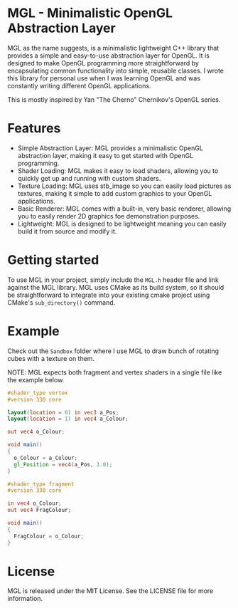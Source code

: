 # MGL - Minimalistic OpenGL Abstraction Layer

MGL as the name suggests, is a minimalistic lightweight C++ library that provides a simple and easy-to-use abstraction layer for OpenGL. 
It is designed to make OpenGL programming more straightforward by encapsulating common functionality into simple, reusable classes.
I wrote this library for personal use when I was learning OpenGL and was constantly writing different OpenGL applications.

This is mostly inspired by Yan "The Cherno" Chernikov's OpenGL series.

# Features
- Simple Abstraction Layer: MGL provides a minimalistic OpenGL abstraction layer, making it easy to get started with OpenGL programming.
- Shader Loading: MGL makes it easy to load shaders, allowing you to quickly get up and running with custom shaders.
- Texture Loading: MGL uses stb_image so you can easily load pictures as textures, making it simple to add custom graphics to your OpenGL applications.
- Basic Renderer: MGL comes with a built-in, very basic renderer, allowing you to easily render 2D graphics foe demonstration purposes.
- Lightweight: MGL is designed to be lightweight meaning you can easily build it from source and modify it.

# Getting started
To use MGL in your project, simply include the ```MGL.h``` header file and link against the MGL library. 
MGL uses CMake as its build system, so it should be straightforward to integrate into your existing cmake project using CMake's ```sub_directory()``` command.

# Example
Check out the ```Sandbox``` folder where I use MGL to draw bunch of rotating cubes with a texture on them.

NOTE: MGL expects both fragment and vertex shaders in a single file like the example below.
```glsl
#shader_type vertex
#version 330 core

layout(location = 0) in vec3 a_Pos;
layout(location = 1) in vec4 a_Colour;

out vec4 o_Colour;

void main()
{
  o_Colour = a_Colour;
  gl_Position = vec4(a_Pos, 1.0);
}

#shader_type fragment
#version 330 core

in vec4 o_Colour;
out vec4 FragColour;

void main()
{
  FragColour = o_Colour;
}
```

# License
MGL is released under the MIT License. 
See the LICENSE file for more information.
